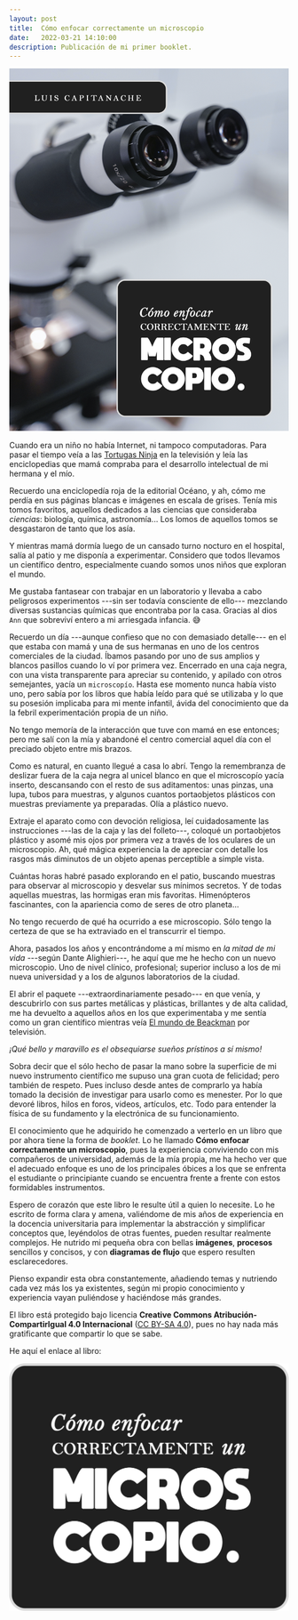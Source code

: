 ```yaml
---
layout: post
title:  Cómo enfocar correctamente un microscopio
date:   2022-03-21 14:10:00
description: Publicación de mi primer booklet.
---
```


<div class="profile float-right">
    <img class="img-fluid img-post z-depth-1 rounded" src="/assets/img/cover-como-enfocar.png">
</div>

Cuando era un niño no había Internet, ni tampoco computadoras. Para pasar el tiempo veía a las <a href="https://es.wikipedia.org/wiki/Tortugas_Ninja" target="blank">Tortugas Ninja</a> en la televisión y leía las enciclopedias que mamá compraba para el desarrollo intelectual de mi hermana y el mío.

Recuerdo una enciclopedía roja de la editorial Océano, y ah, cómo me perdía en sus páginas blancas e imágenes en escala de grises. Tenía mis tomos favoritos, aquellos dedicados a las ciencias que consideraba _ciencias_: biología, química, astronomía... Los lomos de aquellos tomos se desgastaron de tanto que los asía.

Y mientras mamá dormía luego de un cansado turno nocturo en el hospital, salía al patio y me disponía a experimentar. Considero que todos llevamos un científico dentro, especialmente cuando somos unos niños que exploran el mundo.

Me gustaba fantasear con trabajar en un laboratorio y llevaba a cabo peligrosos experimentos ---sin ser todavía consciente de ello--- mezclando diversas sustancias químicas que encontraba por la casa. Gracias al dios `Ann` que sobreviví entero a mi arriesgada infancia. :sweat_smile:

Recuerdo un día ---aunque confieso que no con demasiado detalle--- en el que estaba con mamá y una de sus hermanas en uno de los centros comerciales de la ciudad. Íbamos pasando por uno de sus amplios y blancos pasillos cuando lo ví por primera vez. Encerrado en una caja negra, con una vista transparente para apreciar su contenido, y apilado con otros semejantes, yacía un `microscopío`. Hasta ese momento nunca había visto uno, pero sabía por los libros que había leído para qué se utilizaba y lo que su posesión implicaba para mi mente infantil, ávida del conocimiento que da la febril experimentación propia de un niño.

No tengo memoría de la interacción que tuve con mamá en ese entonces; pero me salí con la mía y abandoné el centro comercial aquel día con el preciado objeto entre mis brazos.

Como es natural, en cuanto llegué a casa lo abrí. Tengo la remembranza de deslizar fuera de la caja negra al unicel blanco en que el microscopío yacía inserto, descansando con el resto de sus aditamentos: unas pinzas, una lupa, tubos para muestras, y algunos cuantos portaobjetos plásticos con muestras previamente ya preparadas. Olía a plástico nuevo.

Extraje el aparato como con devoción religiosa, leí cuidadosamente las instrucciones ---las de la caja y las del folleto---, coloqué un portaobjetos plástico y asomé mis ojos por primera vez a través de los oculares de un microscopio. Ah, qué mágica experiencia la de apreciar con detalle los rasgos más diminutos de un objeto apenas perceptible a simple vista.

Cuántas horas habré pasado explorando en el patio, buscando muestras para observar al microscopio y desvelar sus mínimos secretos. Y de todas aquellas muestras, las hormigas eran mis favoritas. Himenópteros fascinantes, con la apariencia como de seres de otro planeta...

No tengo recuerdo de qué ha ocurrido a ese microscopio. Sólo tengo la certeza de que se ha extraviado en el transcurrir el tiempo.

Ahora, pasados los años y encontrándome a mí mismo en _la mitad de mi vida_ ---según Dante Alighieri---, he aquí que me he hecho con un nuevo microscopio. Uno de nivel clínico, profesional; superior incluso a los de mi nueva universidad y a los de algunos laboratorios de la ciudad.

El abrir el paquete ---extraordinariamente pesado--- en que venía, y descubrirlo con sus partes metálicas y plásticas, brillantes y de alta calidad, me ha devuelto a aquellos años en los que experimentaba y me sentía como un gran científico mientras veía <a href="https://es.wikipedia.org/wiki/Tortugas_Ninja" target="blank">El mundo de Beackman</a> por televisión.

_¡Qué bello y maravillo es el obsequiarse sueños prístinos a sí mismo!_

Sobra decir que el sólo hecho de pasar la mano sobre la superficie de mi nuevo instrumento científico me supuso una gran cuota de felicidad; pero también de respeto. Pues incluso desde antes de comprarlo ya había tomado la decisión de investigar para usarlo como es menester. Por lo que devoré libros, hilos en foros, videos, artículos, etc. Todo para entender la física de su fundamento y la electrónica de su funcionamiento.

El conocimiento que he adquirido he comenzado a verterlo en un libro que por ahora tiene la forma de _booklet_. Lo he llamado **Cómo enfocar correctamente un microscopio**, pues la experiencia conviviendo con mis compañeros de universidad, además de la mía propia, me ha hecho ver que el adecuado enfoque es uno de los principales óbices a los que se enfrenta el estudiante o principiante cuando se encuentra frente a frente con estos formidables instrumentos.

Espero de corazón que este libro le resulte útil a quien lo necesite. Lo he escrito de forma clara y amena, valiéndome de mis años de experiencia en la docencia universitaria para implementar la abstracción y simplificar conceptos que, leyéndolos de otras fuentes, pueden resultar realmente complejos. He nutrido mi pequeña obra con bellas **imágenes**, **procesos** sencillos y concisos, y con **diagramas de flujo** que espero resulten esclarecedores.

Pienso expandir esta obra constantemente, añadiendo temas y nutriendo cada vez más los ya existentes, según mi propio conocimiento y experiencia vayan puliéndose y haciéndose más grandes.

El libro está protegido bajo licencia **Creative Commons Atribución-CompartirIgual 4.0 Internacional** (<a href="https://creativecommons.org/licenses/by-sa/4.0/deed.es" target="blank">CC BY-SA 4.0</a>), pues no hay nada más gratificante que compartir lo que se sabe.

He aquí el enlace al libro:

<div class="row justify-content-sm-center">
    <div class="col-sm-4 mt-3 mt-md-0">
        <a href="/bookdown/cómo-enfocar-correctamente/" target="blank"><img src="/assets/img/cover_title.png" alt="botton" class="img-fluid"/></a>
    </div>
</div>